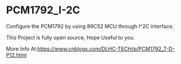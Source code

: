 # PCM1792_I-2C
Configure the PCM1792 by using 89C52 MCU through I^2C interface.

This Project is fully open source, Hope Useful to you.

More Info At:https://www.cnblogs.com/DLHC-TECH/p/PCM1792_T-D-P12.html
